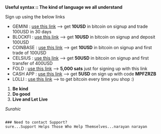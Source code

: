 **Useful syntax :: The kind of language we all understand**

Sign up using the below links

- GEMINI : [use this link](https://gemini.com/share/qz6d8kfe) --> get **10USD** in bitcoin on signup and trade 100USD in 30 days
- BLOCKFI : [use this link](https://blockfi.com/?ref=e67ce9d2) --> get **10USD** in bitcoin on signup and deposit 100USD
- COINBASE : [use this link](https://www.coinbase.com/join/shriva_rx) --> get **10USD** in bitcoin on signup and first trade of 100USD
- CELSIUS : [use this link](https://celsiusnetwork.app.link/168531fa35) --> get **50USD** in bitcoin on signup and first transfer of 400USD
- FOLD : [use this link](https://use.foldapp.com/r/TAJHF47W) --> **5,000 sats** just for signing up with this link
- CASH APP : [use this link](https://cash.app) --> get **5USD** on sign up with code **MPFZRZB**
- LOLLI : [use this link](https://lolli.com/share/3zEBDefcZs) --> to get bitcoin every time you shop :)


1. **Be kind**
2. **Do good**
3. **Live and Let Live**

_Surahic_

```

### Need to contact Support?
sure...Support Helps Those Who Help Themselves...narayan narayan
